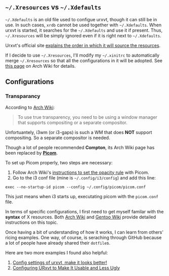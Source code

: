## `~/.Xresources` vs `~/.Xdefaults`

`~/.Xdefaults` is an old file used to configue urxvt, though it can still be in use. 
In such cases, `xrdb` cannot be used together with `~/.Xdefaults`. 
When urxvt is started, it searches for the `~/.Xdefaults` and use it if present. Thus, `~/.Xresources` will be simply ignored even if it is right next to `~/.Xdefaults`. 

Urxvt's official site [explains the order in which it will source the resources](http://pod.tst.eu/http://cvs.schmorp.de/rxvt-unicode/doc/rxvt.1.pod#RESOURCES).  

If I decide to use `~/.Xresources`, I'll modify my `~/.xinitrc` to automatically merge `~/.Xresources` so that all the configurations in it will be adopted. See [this page](https://wiki.archlinux.org/index.php/X_resources#xinitrc) on Arch Wiki for details. 

## Configurations

### Transparancy
According to [Arch Wiki](https://wiki.archlinux.org/index.php/Rxvt-unicode/Tips_and_tricks#Transparency):
>To use true transparency, you need to be using a window manager that supports compositing or a separate compositor.

Unfortuantely, i3wm (or i3-gaps) is such a WM that does **NOT** support compositing. So a separate compositor is needed.

Though a lot of people recommended **Compton**, its Arch Wiki page has been replaced by **[Picom](https://wiki.archlinux.org/index.php/Picom)**.

To set up Picom properly, two steps are necessary:
1. Follow Arch Wiki's [instructions to set the opacity rule](https://wiki.archlinux.org/index.php/Picom#Opacity) with Picom. 
2. Go to the i3 conf file (mine is `~/.config/i3/config`) and add this line:

`exec --no-startup-id picom --config ~/.config/picom/picom.conf`

This just means when i3 starts up, executating picom with the `picom.conf` file.

In terms of specific configurations, I first need to get myself familar with the **syntax** of X resources. Both [Arch Wiki](https://wiki.archlinux.org/index.php/X_resources#Xresources_syntax) and [Gentoo Wiki](https://wiki.gentoo.org/wiki/X_resources#Syntax) provide detailed instructions on this topic. 

Once having a bit of understanding of how it works, I can learn from others' ricing examples. One way, of course, is seraching through GitHub because a lot of people have already shared their `dotfile`s. 

Here are two more examples I found also helpful:
1. [Config settings of urxvt, make it looks better!](https://ultra-technology.org/software_settings/config-settings-urxvt/)
2. [Configuring URxvt to Make It Usable and Less Ugly](https://addy-dclxvi.github.io/post/configuring-urxvt/)
